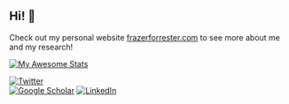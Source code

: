 ## Hi! 👋
Check out my personal website [frazerforrester.com](https://frazerforrester.com) to see more about me and my research! 

[![My Awesome Stats](https://awesome-github-stats.azurewebsites.net/user-stats/fforrester?cardType=github&preferLogin=false)]()

[![Twitter](https://img.shields.io/badge/Twitter-%231DA1F2.svg?style=for-the-badge&logo=Twitter&logoColor=white)](https://twitter.com/fforrester)   
[![Google Scholar](https://img.shields.io/badge/Google%20Scholar-4285F4?style=for-the-badge&logo=google-scholar&logoColor=white)](https://scholar.google.com/citations?user=MqDJwsEAAAAJ)
[![LinkedIn](https://img.shields.io/badge/LinkedIn-0077B5?style=for-the-badge&logo=linkedin&logoColor=white)](https://www.linkedin.com/in/frazerforrester/)

